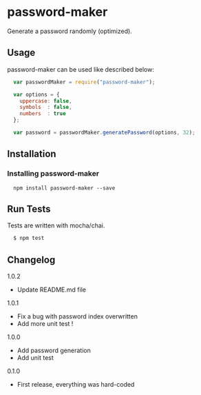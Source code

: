 password-maker
==============

Generate a password randomly (optimized).

## Usage
password-maker can be used like described below:

``` js
  var passwordMaker = require("password-maker");

  var options = {
    uppercase: false,
    symbols  : false,
    numbers  : true
  };

  var password = passwordMaker.generatePassword(options, 32);
```

## Installation

### Installing password-maker
```
  npm install password-maker --save
```

## Run Tests
Tests are written with mocha/chai.

``` bash
  $ npm test
```

## Changelog
1.0.2

- Update README.md file

1.0.1

- Fix a bug with password index overwritten
- Add more unit test !

1.0.0

- Add password generation
- Add unit test

0.1.0

- First release, everything was hard-coded
